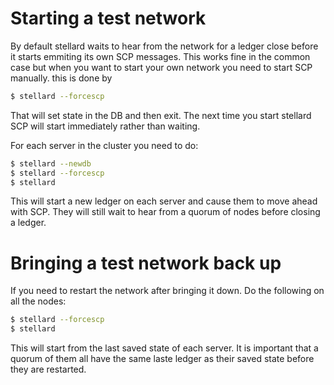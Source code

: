 # Starting a test network
By default stellard waits to hear from the network for a ledger close before it starts emmiting its own SCP messages. This works fine in the common case but when you want to start your own network you need to start SCP manually.
this is done by
```sh
$ stellard --forcescp 
```
That will set state in the DB and then exit. The next time you start stellard SCP will start immediately rather than waiting.



For each server in the cluster you need to do:
```sh
$ stellard --newdb
$ stellard --forcescp
$ stellard
```

This will start a new ledger on each server and cause them to move ahead with SCP. They will still wait to hear from a quorum of nodes before closing a ledger.

# Bringing a test network back up
If you need to restart the network after bringing it down. Do the following on all the nodes:
```sh
$ stellard --forcescp
$ stellard
```

This will start from the last saved state of each server. It is important that a quorum of them all have the same laste ledger as their saved state before they are restarted.
